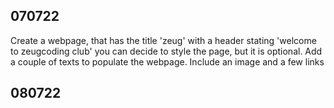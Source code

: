 
## 070722

Create a webpage, that has the title 'zeug' with a header stating 'welcome to zeugcoding club' you can decide to style the page, but it is optional.  Add a couple of texts to populate the webpage. Include an image and a few links

## 080722


